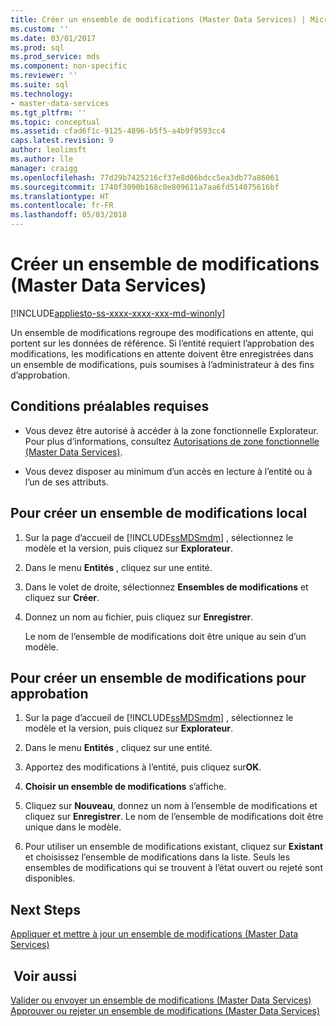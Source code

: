 ```yaml
---
title: Créer un ensemble de modifications (Master Data Services) | Microsoft Docs
ms.custom: ''
ms.date: 03/01/2017
ms.prod: sql
ms.prod_service: mds
ms.component: non-specific
ms.reviewer: ''
ms.suite: sql
ms.technology:
- master-data-services
ms.tgt_pltfrm: ''
ms.topic: conceptual
ms.assetid: cfad6f1c-9125-4896-b5f5-a4b9f9593cc4
caps.latest.revision: 9
author: leolimsft
ms.author: lle
manager: craigg
ms.openlocfilehash: 77d29b7425216cf37e8d06bdcc5ea3db77a86061
ms.sourcegitcommit: 1740f3090b168c0e809611a7aa6fd514075616bf
ms.translationtype: HT
ms.contentlocale: fr-FR
ms.lasthandoff: 05/03/2018
---
```

# <a name="create-a-changeset-master-data-services"></a>Créer un ensemble de modifications (Master Data Services)

[!INCLUDE[appliesto-ss-xxxx-xxxx-xxx-md-winonly](../includes/appliesto-ss-xxxx-xxxx-xxx-md-winonly.md)]

  Un ensemble de modifications regroupe des modifications en attente, qui portent sur les données de référence. Si l’entité requiert l’approbation des modifications, les modifications en attente doivent être enregistrées dans un ensemble de modifications, puis soumises à l’administrateur à des fins d’approbation.  
  
## <a name="prerequisites"></a>Conditions préalables requises  
  
-   Vous devez être autorisé à accéder à la zone fonctionnelle Explorateur. Pour plus d’informations, consultez [Autorisations de zone fonctionnelle &#40;Master Data Services&#41;](../master-data-services/functional-area-permissions-master-data-services.md).  
  
-   Vous devez disposer au minimum d’un accès en lecture à l’entité ou à l’un de ses attributs.  
  
## <a name="to-create-a-local-changeset"></a>Pour créer un ensemble de modifications local  
  
1.  Sur la page d’accueil de [!INCLUDE[ssMDSmdm](../includes/ssmdsmdm-md.md)] , sélectionnez le modèle et la version, puis cliquez sur **Explorateur**.  
  
2.  Dans le menu **Entités** , cliquez sur une entité.  
  
3.  Dans le volet de droite, sélectionnez **Ensembles de modifications** et cliquez sur **Créer**.  
  
4.  Donnez un nom au fichier, puis cliquez sur **Enregistrer**.  
  
     Le nom de l’ensemble de modifications doit être unique au sein d’un modèle.  
  
## <a name="to-create-a-changeset-for-approval"></a>Pour créer un ensemble de modifications pour approbation  
  
1.  Sur la page d’accueil de [!INCLUDE[ssMDSmdm](../includes/ssmdsmdm-md.md)] , sélectionnez le modèle et la version, puis cliquez sur **Explorateur**.  
  
2.  Dans le menu **Entités** , cliquez sur une entité.  
  
3.  Apportez des modifications à l’entité, puis cliquez sur**OK**.  
  
4.  **Choisir un ensemble de modifications** s’affiche.  
  
5.  Cliquez sur **Nouveau**, donnez un nom à l’ensemble de modifications et cliquez sur **Enregistrer**. Le nom de l’ensemble de modifications doit être unique dans le modèle.  
  
6.  Pour utiliser un ensemble de modifications existant, cliquez sur **Existant** et choisissez l’ensemble de modifications dans la liste. Seuls les ensembles de modifications qui se trouvent à l’état ouvert ou rejeté sont disponibles.  
  
## <a name="next-steps"></a>Next Steps  
 [Appliquer et mettre à jour un ensemble de modifications &#40;Master Data Services&#41;](../master-data-services/apply-and-update-a-changeset-master-data-services.md)  
  
## <a name="see-also"></a> Voir aussi  
 [Valider ou envoyer un ensemble de modifications &#40;Master Data Services&#41;](../master-data-services/commit-or-submit-a-changeset-master-data-services.md)   
 [Approuver ou rejeter un ensemble de modifications &#40;Master Data Services&#41;](../master-data-services/approve-or-reject-a-changeset-master-data-services.md)  
  
  
